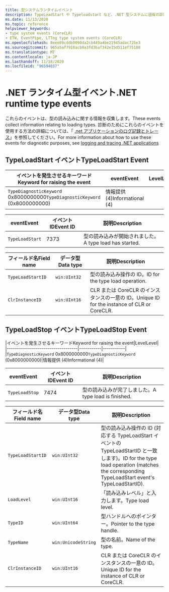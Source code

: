 ```yaml
---
title: 型システムランタイムイベント
description: TypeLoadStart や Typeloadstart など、.NET 型システムに固有の診断情報を収集する .NET ランタイムイベントを参照してください。
ms.date: 11/13/2020
ms.topic: reference
helpviewer_keywords:
- type system events (CoreCLR)
- ETW, EventPipe, LTTng type system events (CoreCLR)
ms.openlocfilehash: 8eee89cddb0098da2cb449a4be21945adac725e3
ms.sourcegitcommit: 965a5af7918acb0a3fd3baf342e15d511ef75188
ms.translationtype: MT
ms.contentlocale: ja-JP
ms.lasthandoff: 11/18/2020
ms.locfileid: "96594037"
---
```

# <a name="net-runtime-type-events"></a><span data-ttu-id="b022e-103">.NET ランタイム型イベント</span><span class="sxs-lookup"><span data-stu-id="b022e-103">.NET runtime type events</span></span>

<span data-ttu-id="b022e-104">これらのイベントは、型の読み込みに関する情報を収集します。</span><span class="sxs-lookup"><span data-stu-id="b022e-104">These events collect information relating to loading types.</span></span> <span data-ttu-id="b022e-105">診断のためにこれらのイベントを使用する方法の詳細については、「 [.net アプリケーションのログ記録とトレース](../../core/diagnostics/logging-tracing.md)」を参照してください。</span><span class="sxs-lookup"><span data-stu-id="b022e-105">For more information about how to use these events for diagnostic purposes, see [logging and tracing .NET applications](../../core/diagnostics/logging-tracing.md)</span></span>

## <a name="typeloadstart-event"></a><span data-ttu-id="b022e-106">TypeLoadStart イベント</span><span class="sxs-lookup"><span data-stu-id="b022e-106">TypeLoadStart Event</span></span>

|<span data-ttu-id="b022e-107">イベントを発生させるキーワード</span><span class="sxs-lookup"><span data-stu-id="b022e-107">Keyword for raising the event</span></span>|<span data-ttu-id="b022e-108">event</span><span class="sxs-lookup"><span data-stu-id="b022e-108">Event</span></span>|<span data-ttu-id="b022e-109">Level</span><span class="sxs-lookup"><span data-stu-id="b022e-109">Level</span></span>|  
|-----------------------------------|-----------|-----------|  
|<span data-ttu-id="b022e-110">`TypeDiagnosticKeyword` 0x8000000000</span><span class="sxs-lookup"><span data-stu-id="b022e-110">`TypeDiagnosticKeyword` (0x8000000000)</span></span>|<span data-ttu-id="b022e-111">情報提供 (4)</span><span class="sxs-lookup"><span data-stu-id="b022e-111">Informational (4)</span></span>|  

|<span data-ttu-id="b022e-112">event</span><span class="sxs-lookup"><span data-stu-id="b022e-112">Event</span></span>|<span data-ttu-id="b022e-113">イベント ID</span><span class="sxs-lookup"><span data-stu-id="b022e-113">Event ID</span></span>|<span data-ttu-id="b022e-114">説明</span><span class="sxs-lookup"><span data-stu-id="b022e-114">Description</span></span>|  
|-----------|--------------|-----------------|  
|`TypeLoadStart`|<span data-ttu-id="b022e-115">73</span><span class="sxs-lookup"><span data-stu-id="b022e-115">73</span></span>|<span data-ttu-id="b022e-116">型の読み込みが開始されました。</span><span class="sxs-lookup"><span data-stu-id="b022e-116">A type load has started.</span></span>|

|<span data-ttu-id="b022e-117">フィールド名</span><span class="sxs-lookup"><span data-stu-id="b022e-117">Field name</span></span>|<span data-ttu-id="b022e-118">データ型</span><span class="sxs-lookup"><span data-stu-id="b022e-118">Data type</span></span>|<span data-ttu-id="b022e-119">説明</span><span class="sxs-lookup"><span data-stu-id="b022e-119">Description</span></span>|  
|----------------|---------------|-----------------|  
|`TypeLoadStartID`|`win:UInt32`|<span data-ttu-id="b022e-120">型の読み込み操作の ID。</span><span class="sxs-lookup"><span data-stu-id="b022e-120">ID for the type load operation.</span></span>|
|`ClrInstanceID`|`win:UInt16`|<span data-ttu-id="b022e-121">CLR または CoreCLR のインスタンスの一意の ID。</span><span class="sxs-lookup"><span data-stu-id="b022e-121">Unique ID for the instance of CLR or CoreCLR.</span></span>|  

## <a name="typeloadstop-event"></a><span data-ttu-id="b022e-122">TypeLoadStop イベント</span><span class="sxs-lookup"><span data-stu-id="b022e-122">TypeLoadStop Event</span></span>

|<span data-ttu-id="b022e-123">イベントを発生させるキーワード</span><span class="sxs-lookup"><span data-stu-id="b022e-123">Keyword for raising the event</span></span>|<span data-ttu-id="b022e-124">Level</span><span class="sxs-lookup"><span data-stu-id="b022e-124">Level</span></span>|  
|-----------------------------------|-----------|-----------|  
|<span data-ttu-id="b022e-125">`TypeDiagnosticKeyword` 0x8000000000</span><span class="sxs-lookup"><span data-stu-id="b022e-125">`TypeDiagnosticKeyword` (0x8000000000)</span></span>|<span data-ttu-id="b022e-126">情報提供 (4)</span><span class="sxs-lookup"><span data-stu-id="b022e-126">Informational (4)</span></span>|  

|<span data-ttu-id="b022e-127">event</span><span class="sxs-lookup"><span data-stu-id="b022e-127">Event</span></span>|<span data-ttu-id="b022e-128">イベント ID</span><span class="sxs-lookup"><span data-stu-id="b022e-128">Event ID</span></span>|<span data-ttu-id="b022e-129">説明</span><span class="sxs-lookup"><span data-stu-id="b022e-129">Description</span></span>|  
|-----------|--------------|-----------------|  
|`TypeLoadStop`|<span data-ttu-id="b022e-130">74</span><span class="sxs-lookup"><span data-stu-id="b022e-130">74</span></span>|<span data-ttu-id="b022e-131">型の読み込みが完了しました。</span><span class="sxs-lookup"><span data-stu-id="b022e-131">A type load is finished.</span></span>|

|<span data-ttu-id="b022e-132">フィールド名</span><span class="sxs-lookup"><span data-stu-id="b022e-132">Field name</span></span>|<span data-ttu-id="b022e-133">データ型</span><span class="sxs-lookup"><span data-stu-id="b022e-133">Data type</span></span>|<span data-ttu-id="b022e-134">説明</span><span class="sxs-lookup"><span data-stu-id="b022e-134">Description</span></span>|  
|----------------|---------------|-----------------|  
|`TypeLoadStartID`|`win:UInt32`|<span data-ttu-id="b022e-135">型の読み込み操作の ID (対応する TypeLoadStart イベントの TypeLoadStartID と一致します)。</span><span class="sxs-lookup"><span data-stu-id="b022e-135">ID for the type load operation (matches the corresponding TypeLoadStart event's TypeLoadStartID).</span></span>|
|`LoadLevel`|`win:UInt16`|<span data-ttu-id="b022e-136">「読み込みレベル」と入力します。</span><span class="sxs-lookup"><span data-stu-id="b022e-136">Type load level.</span></span>|
|`TypeID`|`win:UInt64`|<span data-ttu-id="b022e-137">型ハンドルへのポインター。</span><span class="sxs-lookup"><span data-stu-id="b022e-137">Pointer to the type handle.</span></span>|
|`TypeName`|`win:UnicodeString`|<span data-ttu-id="b022e-138">型の名前。</span><span class="sxs-lookup"><span data-stu-id="b022e-138">Name of the type.</span></span>|
|`ClrInstanceID`|`win:UInt16`|<span data-ttu-id="b022e-139">CLR または CoreCLR のインスタンスの一意の ID。</span><span class="sxs-lookup"><span data-stu-id="b022e-139">Unique ID for the instance of CLR or CoreCLR.</span></span>|  
